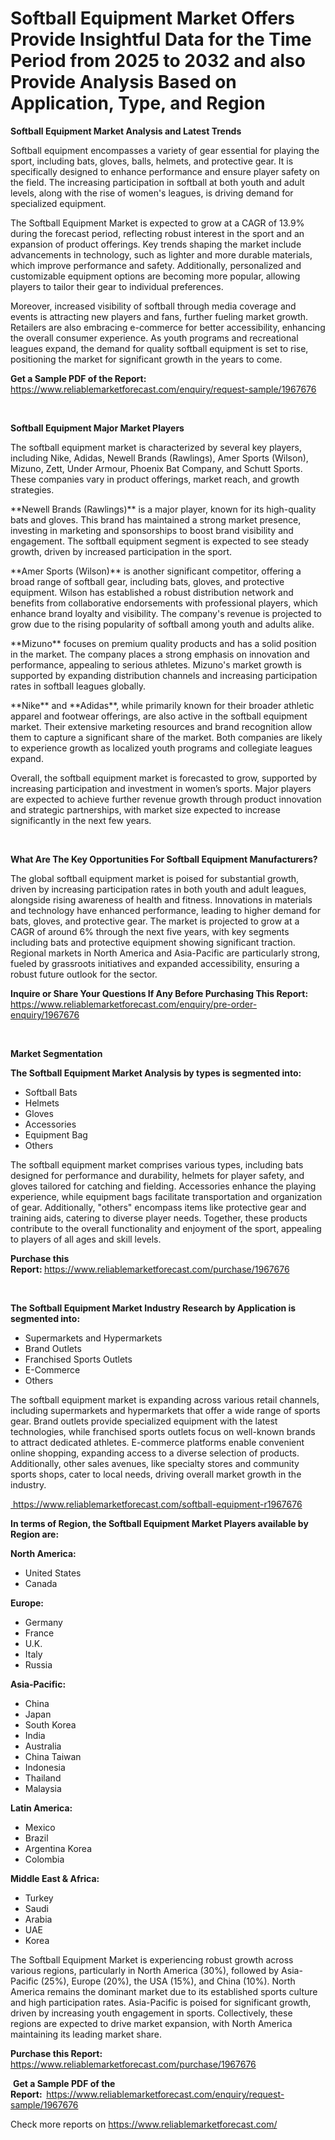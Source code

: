<p><h1>Softball Equipment Market Offers Provide Insightful Data for the Time Period from 2025 to 2032 and also Provide Analysis Based on Application, Type, and Region</h1></p><p><strong>Softball Equipment Market Analysis and Latest Trends</strong></p>
<p><p>Softball equipment encompasses a variety of gear essential for playing the sport, including bats, gloves, balls, helmets, and protective gear. It is specifically designed to enhance performance and ensure player safety on the field. The increasing participation in softball at both youth and adult levels, along with the rise of women's leagues, is driving demand for specialized equipment.  </p><p>The Softball Equipment Market is expected to grow at a CAGR of 13.9% during the forecast period, reflecting robust interest in the sport and an expansion of product offerings. Key trends shaping the market include advancements in technology, such as lighter and more durable materials, which improve performance and safety. Additionally, personalized and customizable equipment options are becoming more popular, allowing players to tailor their gear to individual preferences. </p><p>Moreover, increased visibility of softball through media coverage and events is attracting new players and fans, further fueling market growth. Retailers are also embracing e-commerce for better accessibility, enhancing the overall consumer experience. As youth programs and recreational leagues expand, the demand for quality softball equipment is set to rise, positioning the market for significant growth in the years to come.</p></p>
<p><strong>Get a Sample PDF of the Report:&nbsp;</strong> <a href="https://www.reliablemarketforecast.com/enquiry/request-sample/1967676?utm_campaign=2993&utm_medium=2&utm_source=Github&utm_content=ia&utm_term=05042025&utm_id=softball-equipment">https://www.reliablemarketforecast.com/enquiry/request-sample/1967676</a></p>
<p>&nbsp;</p>
<p><strong>Softball Equipment Major Market Players</strong></p>
<p><p>The softball equipment market is characterized by several key players, including Nike, Adidas, Newell Brands (Rawlings), Amer Sports (Wilson), Mizuno, Zett, Under Armour, Phoenix Bat Company, and Schutt Sports. These companies vary in product offerings, market reach, and growth strategies.</p><p>**Newell Brands (Rawlings)** is a major player, known for its high-quality bats and gloves. This brand has maintained a strong market presence, investing in marketing and sponsorships to boost brand visibility and engagement. The softball equipment segment is expected to see steady growth, driven by increased participation in the sport.</p><p>**Amer Sports (Wilson)** is another significant competitor, offering a broad range of softball gear, including bats, gloves, and protective equipment. Wilson has established a robust distribution network and benefits from collaborative endorsements with professional players, which enhance brand loyalty and visibility. The company's revenue is projected to grow due to the rising popularity of softball among youth and adults alike.</p><p>**Mizuno** focuses on premium quality products and has a solid position in the market. The company places a strong emphasis on innovation and performance, appealing to serious athletes. Mizuno's market growth is supported by expanding distribution channels and increasing participation rates in softball leagues globally.</p><p>**Nike** and **Adidas**, while primarily known for their broader athletic apparel and footwear offerings, are also active in the softball equipment market. Their extensive marketing resources and brand recognition allow them to capture a significant share of the market. Both companies are likely to experience growth as localized youth programs and collegiate leagues expand.</p><p>Overall, the softball equipment market is forecasted to grow, supported by increasing participation and investment in women’s sports. Major players are expected to achieve further revenue growth through product innovation and strategic partnerships, with market size expected to increase significantly in the next few years.</p></p>
<p>&nbsp;</p>
<p><strong>What Are The Key Opportunities For Softball Equipment Manufacturers?</strong></p>
<p><p>The global softball equipment market is poised for substantial growth, driven by increasing participation rates in both youth and adult leagues, alongside rising awareness of health and fitness. Innovations in materials and technology have enhanced performance, leading to higher demand for bats, gloves, and protective gear. The market is projected to grow at a CAGR of around 6% through the next five years, with key segments including bats and protective equipment showing significant traction. Regional markets in North America and Asia-Pacific are particularly strong, fueled by grassroots initiatives and expanded accessibility, ensuring a robust future outlook for the sector.</p></p>
<p><strong>Inquire or Share Your Questions If Any Before Purchasing This Report:</strong> <a href="https://www.reliablemarketforecast.com/enquiry/pre-order-enquiry/1967676?utm_campaign=2993&utm_medium=2&utm_source=Github&utm_content=ia&utm_term=05042025&utm_id=softball-equipment">https://www.reliablemarketforecast.com/enquiry/pre-order-enquiry/1967676</a></p>
<p>&nbsp;</p>
<p><strong>Market Segmentation</strong></p>
<p><strong>The Softball Equipment Market Analysis by types is segmented into:</strong></p>
<p><ul><li>Softball Bats</li><li>Helmets</li><li>Gloves</li><li>Accessories</li><li>Equipment Bag</li><li>Others</li></ul></p>
<p><p>The softball equipment market comprises various types, including bats designed for performance and durability, helmets for player safety, and gloves tailored for catching and fielding. Accessories enhance the playing experience, while equipment bags facilitate transportation and organization of gear. Additionally, "others" encompass items like protective gear and training aids, catering to diverse player needs. Together, these products contribute to the overall functionality and enjoyment of the sport, appealing to players of all ages and skill levels.</p></p>
<p><strong>Purchase this Report:&nbsp;</strong><a href="https://www.reliablemarketforecast.com/purchase/1967676?utm_campaign=2993&utm_medium=2&utm_source=Github&utm_content=ia&utm_term=05042025&utm_id=softball-equipment">https://www.reliablemarketforecast.com/purchase/1967676</a></p>
<p>&nbsp;</p>
<p><strong>The Softball Equipment Market Industry Research by Application is segmented into:</strong></p>
<p><ul><li>Supermarkets and Hypermarkets</li><li>Brand Outlets</li><li>Franchised Sports Outlets</li><li>E-Commerce</li><li>Others</li></ul></p>
<p><p>The softball equipment market is expanding across various retail channels, including supermarkets and hypermarkets that offer a wide range of sports gear. Brand outlets provide specialized equipment with the latest technologies, while franchised sports outlets focus on well-known brands to attract dedicated athletes. E-commerce platforms enable convenient online shopping, expanding access to a diverse selection of products. Additionally, other sales avenues, like specialty stores and community sports shops, cater to local needs, driving overall market growth in the industry.</p></p>
<p><a href="https://www.reliablemarketforecast.com/softball-equipment-r1967676?utm_campaign=2993&utm_medium=2&utm_source=Github&utm_content=ia&utm_term=05042025&utm_id=softball-equipment">&nbsp;https://www.reliablemarketforecast.com/softball-equipment-r1967676</a></p>
<p><strong>In terms of Region, the Softball Equipment Market Players available by Region are:</strong></p>
<p>
    <p> <strong> North America: </strong>
        <ul>
            <li>United States</li>
            <li>Canada</li>
        </ul>
        </p> 
    <p> <strong> Europe: </strong>
        <ul>
            <li>Germany</li>
            <li>France</li>
            <li>U.K.</li>
            <li>Italy</li>
            <li>Russia</li>
        </ul>
        </p> 
    <p> <strong> Asia-Pacific: </strong>
        <ul>
            <li>China</li>
            <li>Japan</li>
            <li>South Korea</li>
            <li>India</li>
            <li>Australia</li>
            <li>China Taiwan</li>
            <li>Indonesia</li>
            <li>Thailand</li>
            <li>Malaysia</li>
        </ul>
        </p> 
    <p> <strong> Latin America: </strong>
        <ul>
            <li>Mexico</li>
            <li>Brazil</li>
            <li>Argentina Korea</li>
            <li>Colombia</li>
        </ul>
        </p> 
    <p> <strong> Middle East & Africa: </strong>
        <ul>
            <li>Turkey</li>
            <li>Saudi</li>
            <li>Arabia</li>
            <li>UAE</li>
            <li>Korea</li>
        </ul>
    </p>
    </p>
<p><p>The Softball Equipment Market is experiencing robust growth across various regions, particularly in North America (30%), followed by Asia-Pacific (25%), Europe (20%), the USA (15%), and China (10%). North America remains the dominant market due to its established sports culture and high participation rates. Asia-Pacific is poised for significant growth, driven by increasing youth engagement in sports. Collectively, these regions are expected to drive market expansion, with North America maintaining its leading market share.</p></p>
<p><strong>Purchase this Report: </strong><a href="https://www.reliablemarketforecast.com/purchase/1967676?utm_campaign=2993&utm_medium=2&utm_source=Github&utm_content=ia&utm_term=05042025&utm_id=softball-equipment">https://www.reliablemarketforecast.com/purchase/1967676</a></p>
<p>&nbsp;<strong>Get a Sample PDF of the Report:&nbsp;&nbsp;</strong><a href="https://www.reliablemarketforecast.com/enquiry/request-sample/1967676?utm_campaign=2993&utm_medium=2&utm_source=Github&utm_content=ia&utm_term=05042025&utm_id=softball-equipment">https://www.reliablemarketforecast.com/enquiry/request-sample/1967676</a></p>
<p><strong></strong></p>
<p>Check more reports on <a href="https://www.reliablemarketforecast.com/?utm_campaign=2993&utm_medium=2&utm_source=Github&utm_content=ia&utm_term=05042025&utm_id=softball-equipment">https://www.reliablemarketforecast.com/</a></p>